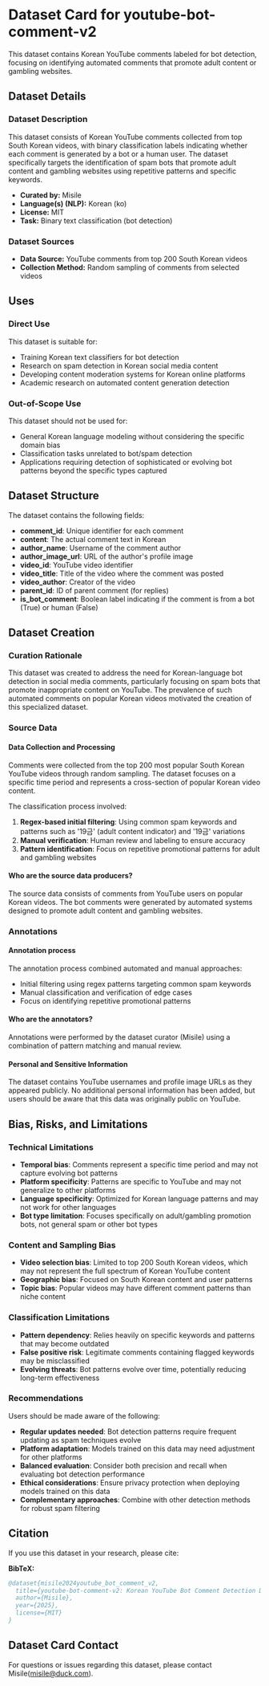# Dataset Card for youtube-bot-comment-v2

This dataset contains Korean YouTube comments labeled for bot detection, focusing on identifying automated comments that promote adult content or gambling websites.

## Dataset Details

### Dataset Description

This dataset consists of Korean YouTube comments collected from top South Korean videos, with binary classification labels indicating whether each comment is generated by a bot or a human user. The dataset specifically targets the identification of spam bots that promote adult content and gambling websites using repetitive patterns and specific keywords.

- **Curated by:** Misile
- **Language(s) (NLP):** Korean (ko)
- **License:** MIT
- **Task:** Binary text classification (bot detection)

### Dataset Sources

- **Data Source:** YouTube comments from top 200 South Korean videos
- **Collection Method:** Random sampling of comments from selected videos

## Uses

### Direct Use

This dataset is suitable for:
- Training Korean text classifiers for bot detection
- Research on spam detection in Korean social media content
- Developing content moderation systems for Korean online platforms
- Academic research on automated content generation detection

### Out-of-Scope Use

This dataset should not be used for:
- General Korean language modeling without considering the specific domain bias
- Classification tasks unrelated to bot/spam detection
- Applications requiring detection of sophisticated or evolving bot patterns beyond the specific types captured

## Dataset Structure

The dataset contains the following fields:

- **comment_id**: Unique identifier for each comment
- **content**: The actual comment text in Korean
- **author_name**: Username of the comment author
- **author_image_url**: URL of the author's profile image
- **video_id**: YouTube video identifier
- **video_title**: Title of the video where the comment was posted
- **video_author**: Creator of the video
- **parent_id**: ID of parent comment (for replies)
- **is_bot_comment**: Boolean label indicating if the comment is from a bot (True) or human (False)

## Dataset Creation

### Curation Rationale

This dataset was created to address the need for Korean-language bot detection in social media comments, particularly focusing on spam bots that promote inappropriate content on YouTube. The prevalence of such automated comments on popular Korean videos motivated the creation of this specialized dataset.

### Source Data

#### Data Collection and Processing

Comments were collected from the top 200 most popular South Korean YouTube videos through random sampling. The dataset focuses on a specific time period and represents a cross-section of popular Korean video content.

The classification process involved:
1. **Regex-based initial filtering**: Using common spam keywords and patterns such as '19금' (adult content indicator) and '19금' variations
2. **Manual verification**: Human review and labeling to ensure accuracy
3. **Pattern identification**: Focus on repetitive promotional patterns for adult and gambling websites

#### Who are the source data producers?

The source data consists of comments from YouTube users on popular Korean videos. The bot comments were generated by automated systems designed to promote adult content and gambling websites.

### Annotations

#### Annotation process

The annotation process combined automated and manual approaches:
- Initial filtering using regex patterns targeting common spam keywords
- Manual classification and verification of edge cases
- Focus on identifying repetitive promotional patterns

#### Who are the annotators?

Annotations were performed by the dataset curator (Misile) using a combination of pattern matching and manual review.

#### Personal and Sensitive Information

The dataset contains YouTube usernames and profile image URLs as they appeared publicly. No additional personal information has been added, but users should be aware that this data was originally public on YouTube.

## Bias, Risks, and Limitations

### Technical Limitations
- **Temporal bias**: Comments represent a specific time period and may not capture evolving bot patterns
- **Platform specificity**: Patterns are specific to YouTube and may not generalize to other platforms
- **Language specificity**: Optimized for Korean language patterns and may not work for other languages
- **Bot type limitation**: Focuses specifically on adult/gambling promotion bots, not general spam or other bot types

### Content and Sampling Bias
- **Video selection bias**: Limited to top 200 South Korean videos, which may not represent the full spectrum of Korean YouTube content
- **Geographic bias**: Focused on South Korean content and user patterns
- **Topic bias**: Popular videos may have different comment patterns than niche content

### Classification Limitations
- **Pattern dependency**: Relies heavily on specific keywords and patterns that may become outdated
- **False positive risk**: Legitimate comments containing flagged keywords may be misclassified
- **Evolving threats**: Bot patterns evolve over time, potentially reducing long-term effectiveness

### Recommendations

Users should be made aware of the following:
- **Regular updates needed**: Bot detection patterns require frequent updating as spam techniques evolve
- **Platform adaptation**: Models trained on this data may need adjustment for other platforms
- **Balanced evaluation**: Consider both precision and recall when evaluating bot detection performance
- **Ethical considerations**: Ensure privacy protection when deploying models trained on this data
- **Complementary approaches**: Combine with other detection methods for robust spam filtering

## Citation

If you use this dataset in your research, please cite:

**BibTeX:**
```bibtex
@dataset{misile2024youtube_bot_comment_v2,
  title={youtube-bot-comment-v2: Korean YouTube Bot Comment Detection Dataset},
  author={Misile},
  year={2025},
  license={MIT}
}
```

## Dataset Card Contact

For questions or issues regarding this dataset, please contact Misile(misile@duck.com).